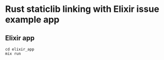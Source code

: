 # Rust staticlib linking with Elixir issue example app

## Elixir app

```
cd elixir_app
mix run
```
